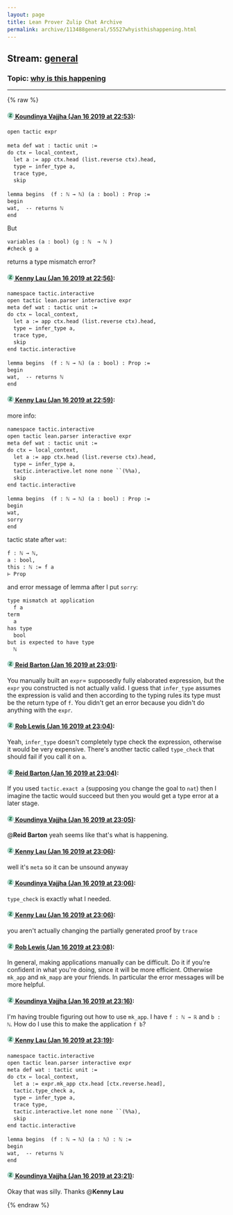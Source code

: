 ```yaml
---
layout: page
title: Lean Prover Zulip Chat Archive 
permalink: archive/113488general/55527whyisthishappening.html
---
```


## Stream: [general](index.html)
### Topic: [why is this happening](55527whyisthishappening.html)

---


{% raw %}
#### [![Click to go to Zulip](../../assets/img/zulip2.png) Koundinya Vajjha (Jan 16 2019 at 22:53)](https://leanprover.zulipchat.com/#narrow/stream/113488-general/topic/why%20is%20this%20happening/near/155291582):
```lean 
open tactic expr

meta def wat : tactic unit := 
do ctx ← local_context,
  let a := app ctx.head (list.reverse ctx).head,
  type ← infer_type a,
  trace type,
  skip

lemma begins  (f : ℕ → ℕ) (a : bool) : Prop := 
begin 
wat,  -- returns ℕ
end 
```
But 
``` lean
variables (a : bool) (g : ℕ  → ℕ )
#check g a
```
returns a type mismatch error?

#### [![Click to go to Zulip](../../assets/img/zulip2.png) Kenny Lau (Jan 16 2019 at 22:56)](https://leanprover.zulipchat.com/#narrow/stream/113488-general/topic/why%20is%20this%20happening/near/155291781):
```lean
namespace tactic.interactive
open tactic lean.parser interactive expr
meta def wat : tactic unit :=
do ctx ← local_context,
  let a := app ctx.head (list.reverse ctx).head,
  type ← infer_type a,
  trace type,
  skip
end tactic.interactive

lemma begins  (f : ℕ → ℕ) (a : bool) : Prop :=
begin
wat,  -- returns ℕ
end
```

#### [![Click to go to Zulip](../../assets/img/zulip2.png) Kenny Lau (Jan 16 2019 at 22:59)](https://leanprover.zulipchat.com/#narrow/stream/113488-general/topic/why%20is%20this%20happening/near/155291999):
more info:
```lean
namespace tactic.interactive
open tactic lean.parser interactive expr
meta def wat : tactic unit :=
do ctx ← local_context,
  let a := app ctx.head (list.reverse ctx).head,
  type ← infer_type a,
  tactic.interactive.let none none ``(%%a),
  skip
end tactic.interactive

lemma begins  (f : ℕ → ℕ) (a : bool) : Prop :=
begin
wat,
sorry
end
```

tactic state after `wat`:
```
f : ℕ → ℕ,
a : bool,
this : ℕ := f a
⊢ Prop
```

and error message of lemma after I put `sorry`:
```
type mismatch at application
  f a
term
  a
has type
  bool
but is expected to have type
  ℕ
```

#### [![Click to go to Zulip](../../assets/img/zulip2.png) Reid Barton (Jan 16 2019 at 23:01)](https://leanprover.zulipchat.com/#narrow/stream/113488-general/topic/why%20is%20this%20happening/near/155292170):
You manually built an `expr`= supposedly fully elaborated expression, but the `expr` you constructed is not actually valid. I guess that `infer_type` assumes the expression is valid and then according to the typing rules its type must be the return type of `f`. You didn't get an error because you didn't do anything with the `expr`.

#### [![Click to go to Zulip](../../assets/img/zulip2.png) Rob Lewis (Jan 16 2019 at 23:04)](https://leanprover.zulipchat.com/#narrow/stream/113488-general/topic/why%20is%20this%20happening/near/155292366):
Yeah, `infer_type` doesn't completely type check the expression, otherwise it would be very expensive. There's another tactic called `type_check` that should fail if you call it on `a`.

#### [![Click to go to Zulip](../../assets/img/zulip2.png) Reid Barton (Jan 16 2019 at 23:04)](https://leanprover.zulipchat.com/#narrow/stream/113488-general/topic/why%20is%20this%20happening/near/155292374):
If you used `tactic.exact a` (supposing you change the goal to `nat`) then I imagine the tactic would succeed but then you would get a type error at a later stage.

#### [![Click to go to Zulip](../../assets/img/zulip2.png) Koundinya Vajjha (Jan 16 2019 at 23:05)](https://leanprover.zulipchat.com/#narrow/stream/113488-general/topic/why%20is%20this%20happening/near/155292406):
@**Reid Barton**  yeah seems like that's what is happening.

#### [![Click to go to Zulip](../../assets/img/zulip2.png) Kenny Lau (Jan 16 2019 at 23:06)](https://leanprover.zulipchat.com/#narrow/stream/113488-general/topic/why%20is%20this%20happening/near/155292507):
well it's `meta` so it can be unsound anyway

#### [![Click to go to Zulip](../../assets/img/zulip2.png) Koundinya Vajjha (Jan 16 2019 at 23:06)](https://leanprover.zulipchat.com/#narrow/stream/113488-general/topic/why%20is%20this%20happening/near/155292545):
`type_check` is exactly what I needed.

#### [![Click to go to Zulip](../../assets/img/zulip2.png) Kenny Lau (Jan 16 2019 at 23:06)](https://leanprover.zulipchat.com/#narrow/stream/113488-general/topic/why%20is%20this%20happening/near/155292547):
you aren't actually changing the partially generated proof by `trace`

#### [![Click to go to Zulip](../../assets/img/zulip2.png) Rob Lewis (Jan 16 2019 at 23:08)](https://leanprover.zulipchat.com/#narrow/stream/113488-general/topic/why%20is%20this%20happening/near/155292687):
In general, making applications manually can be difficult. Do it if you're confident in what you're doing, since it will be more efficient. Otherwise `mk_app` and `mk_mapp` are your friends. In particular the error messages will be more helpful.

#### [![Click to go to Zulip](../../assets/img/zulip2.png) Koundinya Vajjha (Jan 16 2019 at 23:16)](https://leanprover.zulipchat.com/#narrow/stream/113488-general/topic/why%20is%20this%20happening/near/155293217):
I'm having trouble figuring out how to use `mk_app`.  I have `f : ℕ → ℝ` and `b : ℕ`. How do I use this to make the application `f b`?

#### [![Click to go to Zulip](../../assets/img/zulip2.png) Kenny Lau (Jan 16 2019 at 23:19)](https://leanprover.zulipchat.com/#narrow/stream/113488-general/topic/why%20is%20this%20happening/near/155293421):
```lean
namespace tactic.interactive
open tactic lean.parser interactive expr
meta def wat : tactic unit :=
do ctx ← local_context,
  let a := expr.mk_app ctx.head [ctx.reverse.head],
  tactic.type_check a,
  type ← infer_type a,
  trace type,
  tactic.interactive.let none none ``(%%a),
  skip
end tactic.interactive

lemma begins  (f : ℕ → ℕ) (a : ℕ) : ℕ :=
begin
wat,  -- returns ℕ
end
```

#### [![Click to go to Zulip](../../assets/img/zulip2.png) Koundinya Vajjha (Jan 16 2019 at 23:21)](https://leanprover.zulipchat.com/#narrow/stream/113488-general/topic/why%20is%20this%20happening/near/155293593):
Okay that was silly. Thanks @**Kenny Lau**


{% endraw %}

